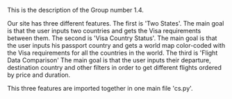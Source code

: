 This is the description of the Group number 1.4.

Our site has three different features.
The first is 'Two States'.
    The main goal is that the user inputs two countries and gets the Visa requirements between them.
The second is 'Visa Country Status'.
    The main goal is that the user inputs his passport country and gets a world map color-coded with the Visa requirements for all the countries in the world.
The third is 'Flight Data Comparison'
    The main goal is that the user inputs their departure, destination country and other filters in order to get different flights ordered by price and duration.

This three features are imported together in one main file 'cs.py'.
